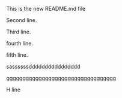 This is the new README.md file

Second line.

Third line.

fourth line.

fifth line.


sassssssdddddddddddddddd


gggggggggggggggggggggggggggggggggg

H line

